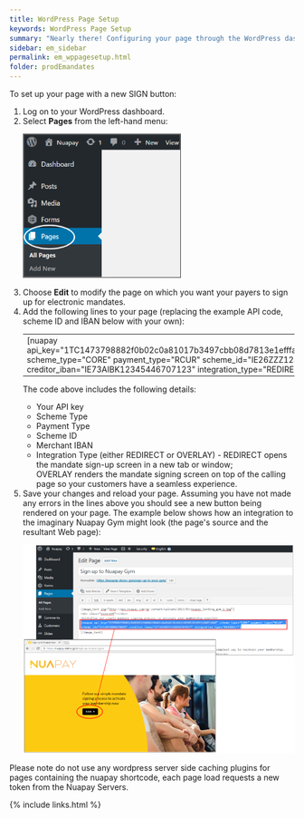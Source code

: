 ```yaml
---
title: WordPress Page Setup
keywords: WordPress Page Setup
summary: "Nearly there! Configuring your page through the WordPress dashboard is the final step."
sidebar: em_sidebar
permalink: em_wppagesetup.html
folder: prodEmandates
---
```


To set up your page with a new SIGN button:


<ol>
	<li value="1">Log on to your WordPress dashboard.</li>
	<li value="2">Select <b>Pages</b> from the left-hand menu:</li>
	<p>
		<img src="images/wp_pgsetup1.png" style="width: 279;height: 254;" />
	</p>
	<li value="3">Choose <b>Edit</b> to modify the page on which you want your payers to sign up for electronic mandates.</li>
	<li value="4">Add the following lines to your page (replacing the example API code, scheme ID and IBAN below with your own):</li>
	<table style="width: 100%;" class="Code">
		<col />
		<tbody>
			<tr>
				<td>[nuapay api_key="1TC1473798882f0b02c0a81017b3497cbb08d7813e1efffa7d495ffbeb0fctc0" scheme_type="CORE" payment_type="RCUR" scheme_id="IE26ZZZ123456123" creditor_iban="IE73AIBK12345446707123" integration_type="REDIRECT"]</td>
			</tr>
		</tbody>
	</table>
	<p>The code above includes the following details:</p>
	<ul>
		<li value="1">Your API key</li>
		<li value="2">Scheme Type </li>
		<li value="3">Payment Type</li>
		<li value="4">Scheme ID</li>
		<li value="5">Merchant IBAN</li>
		<li value="6">Integration Type (either REDIRECT&#160;or OVERLAY) - REDIRECT&#160;opens the mandate sign-up screen in a new tab or window; OVERLAY&#160;renders the mandate signing screen on top of the calling page so your customers have a seamless experience.</li>
	</ul>
	<li value="5">Save your changes and reload your page. Assuming you have not made any errors in the lines above you should see a new button being rendered on your page. The example below shows how an integration to the imaginary Nuapay Gym might look (the page's source and the resultant Web page):</li>
	<p>
		<img src="images/wp_gym1.png" style="width: 915;height: 700;" />
	</p>
</ol>


Please note do not use any wordpress server side caching plugins for pages containing the nuapay shortcode, each page load requests a new token from the Nuapay Servers. 


{% include links.html %}
